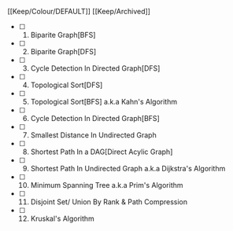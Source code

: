 [[Keep/Colour/DEFAULT]] [[Keep/Archived]] 

- [ ] 1. Biparite Graph[BFS]
- [ ] 2. Biparite Graph[DFS]
- [ ] 3. Cycle Detection In Directed Graph[DFS]
- [ ] 4. Topological Sort[DFS]
- [ ] 5. Topological Sort[BFS] a.k.a Kahn's Algorithm
- [ ] 6. Cycle Detection In Directed Graph[BFS]
- [ ] 7. Smallest Distance In Undirected Graph
- [ ] 8. Shortest Path In a DAG[Direct Acylic Graph]
- [ ] 9. Shortest Path In Undirected Graph a.k.a Dijkstra's Algorithm
- [ ] 10. Minimum Spanning Tree a.k.a Prim's Algorithm
- [ ] 11. Disjoint Set/ Union By Rank & Path Compression
- [ ] 12. Kruskal's Algorithm
